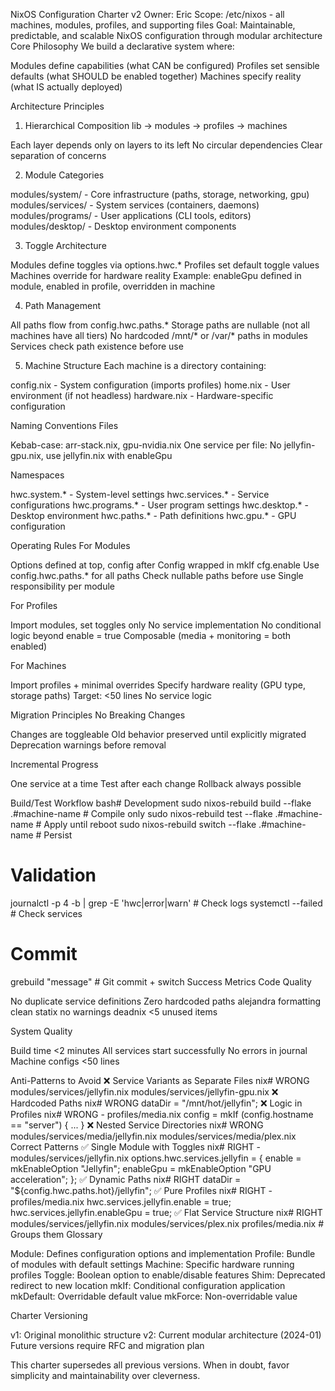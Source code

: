 NixOS Configuration Charter v2
Owner: Eric
Scope: /etc/nixos - all machines, modules, profiles, and supporting files
Goal: Maintainable, predictable, and scalable NixOS configuration through modular architecture
Core Philosophy
We build a declarative system where:

Modules define capabilities (what CAN be configured)
Profiles set sensible defaults (what SHOULD be enabled together)
Machines specify reality (what IS actually deployed)

Architecture Principles
1. Hierarchical Composition
lib → modules → profiles → machines

Each layer depends only on layers to its left
No circular dependencies
Clear separation of concerns

2. Module Categories

modules/system/ - Core infrastructure (paths, storage, networking, gpu)
modules/services/ - System services (containers, daemons)
modules/programs/ - User applications (CLI tools, editors)
modules/desktop/ - Desktop environment components

3. Toggle Architecture

Modules define toggles via options.hwc.*
Profiles set default toggle values
Machines override for hardware reality
Example: enableGpu defined in module, enabled in profile, overridden in machine

4. Path Management

All paths flow from config.hwc.paths.*
Storage paths are nullable (not all machines have all tiers)
No hardcoded /mnt/* or /var/* paths in modules
Services check path existence before use

5. Machine Structure
Each machine is a directory containing:

config.nix - System configuration (imports profiles)
home.nix - User environment (if not headless)
hardware.nix - Hardware-specific configuration

Naming Conventions
Files

Kebab-case: arr-stack.nix, gpu-nvidia.nix
One service per file: No jellyfin-gpu.nix, use jellyfin.nix with enableGpu

Namespaces

hwc.system.* - System-level settings
hwc.services.* - Service configurations
hwc.programs.* - User program settings
hwc.desktop.* - Desktop environment
hwc.paths.* - Path definitions
hwc.gpu.* - GPU configuration

Operating Rules
For Modules

Options defined at top, config after
Config wrapped in mkIf cfg.enable
Use config.hwc.paths.* for all paths
Check nullable paths before use
Single responsibility per module

For Profiles

Import modules, set toggles only
No service implementation
No conditional logic beyond enable = true
Composable (media + monitoring = both enabled)

For Machines

Import profiles + minimal overrides
Specify hardware reality (GPU type, storage paths)
Target: <50 lines
No service logic

Migration Principles
No Breaking Changes

Changes are toggleable
Old behavior preserved until explicitly migrated
Deprecation warnings before removal

Incremental Progress

One service at a time
Test after each change
Rollback always possible

Build/Test Workflow
bash# Development
sudo nixos-rebuild build --flake .#machine-name  # Compile only
sudo nixos-rebuild test --flake .#machine-name   # Apply until reboot
sudo nixos-rebuild switch --flake .#machine-name # Persist

# Validation
journalctl -p 4 -b | grep -E 'hwc|error|warn'   # Check logs
systemctl --failed                               # Check services

# Commit
grebuild "message"                                # Git commit + switch
Success Metrics
Code Quality

No duplicate service definitions
Zero hardcoded paths
alejandra formatting clean
statix no warnings
deadnix <5 unused items

System Quality

Build time <2 minutes
All services start successfully
No errors in journal
Machine configs <50 lines

Anti-Patterns to Avoid
❌ Service Variants as Separate Files
nix# WRONG
modules/services/jellyfin.nix
modules/services/jellyfin-gpu.nix
❌ Hardcoded Paths
nix# WRONG
dataDir = "/mnt/hot/jellyfin";
❌ Logic in Profiles
nix# WRONG - profiles/media.nix
config = mkIf (config.hostname == "server") { ... }
❌ Nested Service Directories
nix# WRONG
modules/services/media/jellyfin.nix
modules/services/media/plex.nix
Correct Patterns
✅ Single Module with Toggles
nix# RIGHT - modules/services/jellyfin.nix
options.hwc.services.jellyfin = {
  enable = mkEnableOption "Jellyfin";
  enableGpu = mkEnableOption "GPU acceleration";
};
✅ Dynamic Paths
nix# RIGHT
dataDir = "${config.hwc.paths.hot}/jellyfin";
✅ Pure Profiles
nix# RIGHT - profiles/media.nix
hwc.services.jellyfin.enable = true;
hwc.services.jellyfin.enableGpu = true;
✅ Flat Service Structure
nix# RIGHT
modules/services/jellyfin.nix
modules/services/plex.nix
profiles/media.nix  # Groups them
Glossary

Module: Defines configuration options and implementation
Profile: Bundle of modules with default settings
Machine: Specific hardware running profiles
Toggle: Boolean option to enable/disable features
Shim: Deprecated redirect to new location
mkIf: Conditional configuration application
mkDefault: Overridable default value
mkForce: Non-overridable value

Charter Versioning

v1: Original monolithic structure
v2: Current modular architecture (2024-01)
Future versions require RFC and migration plan


This charter supersedes all previous versions. When in doubt, favor simplicity and maintainability over cleverness.
